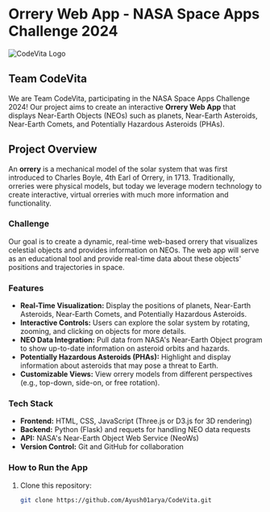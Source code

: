 # Orrery Web App - NASA Space Apps Challenge 2024

![CodeVita Logo](path-to-logo.png) <!-- Add your team logo if applicable -->

## Team CodeVita

We are Team CodeVita, participating in the NASA Space Apps Challenge 2024! Our project aims to create an interactive **Orrery Web App** that displays Near-Earth Objects (NEOs) such as planets, Near-Earth Asteroids, Near-Earth Comets, and Potentially Hazardous Asteroids (PHAs).

## Project Overview

An **orrery** is a mechanical model of the solar system that was first introduced to Charles Boyle, 4th Earl of Orrery, in 1713. Traditionally, orreries were physical models, but today we leverage modern technology to create interactive, virtual orreries with much more information and functionality.

### Challenge

Our goal is to create a dynamic, real-time web-based orrery that visualizes celestial objects and provides information on NEOs. The web app will serve as an educational tool and provide real-time data about these objects' positions and trajectories in space.

### Features

- **Real-Time Visualization:** Display the positions of planets, Near-Earth Asteroids, Near-Earth Comets, and Potentially Hazardous Asteroids.
- **Interactive Controls:** Users can explore the solar system by rotating, zooming, and clicking on objects for more details.
- **NEO Data Integration:** Pull data from NASA's Near-Earth Object program to show up-to-date information on asteroid orbits and hazards.
- **Potentially Hazardous Asteroids (PHAs):** Highlight and display information about asteroids that may pose a threat to Earth.
- **Customizable Views:** View orrery models from different perspectives (e.g., top-down, side-on, or free rotation).

### Tech Stack

- **Frontend:** HTML, CSS, JavaScript (Three.js or D3.js for 3D rendering)
- **Backend:** Python (Flask) and requets for handling NEO data requests
- **API:** NASA's Near-Earth Object Web Service (NeoWs)
- **Version Control:** Git and GitHub for collaboration

### How to Run the App

1. Clone this repository:  
   ```bash
   git clone https://github.com/Ayush01arya/CodeVita.git
